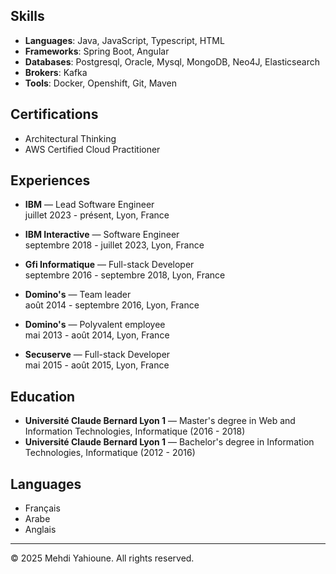 ## Skills

- **Languages**: Java, JavaScript, Typescript, HTML
- **Frameworks**: Spring Boot, Angular
- **Databases**: Postgresql, Oracle, Mysql, MongoDB, Neo4J, Elasticsearch
- **Brokers**: Kafka
- **Tools**: Docker, Openshift, Git, Maven

## Certifications

- Architectural Thinking
- AWS Certified Cloud Practitioner

## Experiences

- **IBM** — Lead Software Engineer  
  juillet 2023 - présent, Lyon, France

- **IBM Interactive** — Software Engineer  
  septembre 2018 - juillet 2023, Lyon, France

- **Gfi Informatique** — Full-stack Developer  
  septembre 2016 - septembre 2018, Lyon, France

- **Domino's** — Team leader  
  août 2014 - septembre 2016, Lyon, France

- **Domino's** — Polyvalent employee  
  mai 2013 - août 2014, Lyon, France

- **Secuserve** — Full-stack Developer  
  mai 2015 - août 2015, Lyon, France

## Education

- **Université Claude Bernard Lyon 1** — Master's degree in Web and Information Technologies, Informatique (2016 - 2018)
- **Université Claude Bernard Lyon 1** — Bachelor's degree in Information Technologies, Informatique (2012 - 2016)

## Languages

- Français
- Arabe
- Anglais

---
© 2025 Mehdi Yahioune. All rights reserved.
